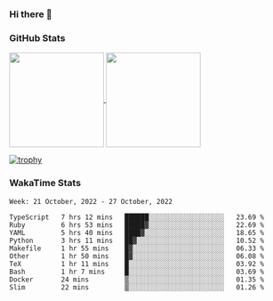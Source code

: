 ### Hi there 👋

### GitHub Stats

<a href="https://github.com/anuraghazra/github-readme-stats">
  <img align="center" height="170px" src="https://github-readme-stats.vercel.app/api/top-langs/?username=tksfjt1024&layout=compact&count_private=true&show_icons=true&show_icons=true&theme=graywhite" />
</a>
<a href="https://github.com/anuraghazra/github-readme-stats">
  <img align="center" height="170px" src="https://github-readme-stats.vercel.app/api?username=tksfjt1024&count_private=true&show_icons=true&show_icons=true&theme=graywhite" />
</a>

[![trophy](https://github-profile-trophy.vercel.app/?username=tksfjt1024)](https://github.com/ryo-ma/github-profile-trophy)

### WakaTime Stats

<!--START_SECTION:waka-->
```text
Week: 21 October, 2022 - 27 October, 2022

TypeScript   7 hrs 12 mins   ██████░░░░░░░░░░░░░░░░░░░   23.69 % 
Ruby         6 hrs 53 mins   █████▓░░░░░░░░░░░░░░░░░░░   22.69 % 
YAML         5 hrs 40 mins   ████▓░░░░░░░░░░░░░░░░░░░░   18.65 % 
Python       3 hrs 11 mins   ██▓░░░░░░░░░░░░░░░░░░░░░░   10.52 % 
Makefile     1 hr 55 mins    █▓░░░░░░░░░░░░░░░░░░░░░░░   06.33 % 
Other        1 hr 50 mins    █▓░░░░░░░░░░░░░░░░░░░░░░░   06.08 % 
TeX          1 hr 11 mins    █░░░░░░░░░░░░░░░░░░░░░░░░   03.92 % 
Bash         1 hr 7 mins     █░░░░░░░░░░░░░░░░░░░░░░░░   03.69 % 
Docker       24 mins         ▒░░░░░░░░░░░░░░░░░░░░░░░░   01.35 % 
Slim         22 mins         ▒░░░░░░░░░░░░░░░░░░░░░░░░   01.26 % 
```
<!--END_SECTION:waka-->
